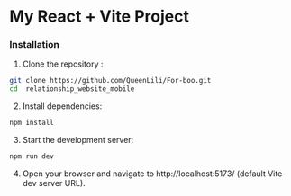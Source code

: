 # My React + Vite Project

### Installation
1. Clone the repository :

```bash
git clone https://github.com/QueenLili/For-boo.git
cd  relationship_website_mobile
```


2. Install dependencies:
```bash
npm install
```
3. Start the development server:
```bash
npm run dev
```
4. Open your browser and navigate to http://localhost:5173/ (default Vite dev server URL).


